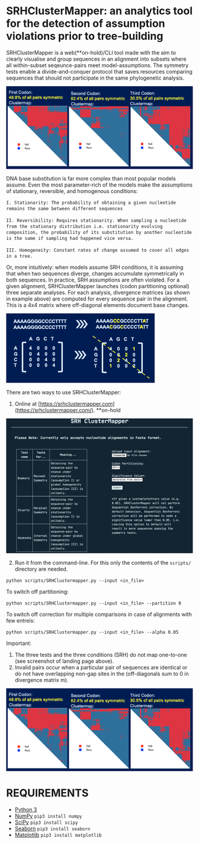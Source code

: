 # SRHClusterMapper: an analytics tool for the detection of assumption violations prior to tree-building

SRHClusterMapper is a web(**on-hold)/CLI tool made with the aim to clearly visualise and group sequences in an alignment into subsets where all within-subset seqeunce-pairs meet model-assumptions. The symmetry tests enable a divide-and-conquer protocol that saves resources comparing sequences that should not participate in the same phylogenetic analysis. 

![SRHClusterMapper screenshot](/images/gallery1.png)

DNA base substitution is far more complex than most popular models assume. Even the most parameter-rich of the models make the assumptions of stationary, reversible, and homogenous conditions:

    I. Stationarity: The probability of obtaining a given nucleotide remains the same between different sequences

    II. Reversibility: Requires stationarity. When sampling a nucleotide from the stationary distribution i.e. stationarity evolving composition, the probability of its substitution by another nucleotide is the same if sampling had happened vice versa.

    III. Homogeneity: Constant rates of change assumed to cover all edges in a tree.

Or, more intuitively: when models assume SRH conditions, it is assuming that when two sequences diverge, changes accumulate symmetrically in both sequences. In practice, SRH assumptions are often violated. For a given alignment, SRHClusterMapper launches (codon partitioning optional) three separate analyses. For each analysis, divergence matrices (as shown in example above) are computed for every sequence pair in the alignment. This is a 4x4 matrix where off-diagonal elements document base changes.

![SRHClusterMapper screenshot](/images/gallery0.png)

There are two ways to use SRHClusterMapper:
1. Online at [https://srhclustermapper.com](https://srhclustermapper.com/). **on-hold

![SRHClusterMapper screenshot](/images/gallery3.png)

2. Run it from the command-line. For this only the contents of the `scripts/` directory are needed.
```
python scripts/SRHClustermapper.py --input <in_file>
```

To switch off partitioning:
```
python scripts/SRHClustermapper.py --input <in_file> --partition 0
```

To switch off correction for multiple comparisons in case of alignments with few entreis:
```
python scripts/SRHClustermapper.py --input <in_file> --alpha 0.05
```

Important:
1. The three tests and the three conditions (SRH) do not map one-to-one (see screenshot of landing page above).
2. Invalid pairs occur when a particular pair of sequences are identical or do not have overlapping non-gap sites in the (off-diagonals sum to 0 in divergence matrix m).


![SRHClusterMapper screenshot](/images/gallery1.png)

REQUIREMENTS
===
* [Python 3](https://www.python.org/downloads/)
* [NumPy](http://www.numpy.org/) `pip3 install numpy`
* [SciPy](http://scipy.org/) `pip3 install scipy`
* [Seaborn](https://seaborn.pydata.org/) `pip3 install seaborn`
* [Matplotlib](https://matplotlib.org/) `pip3 install matplotlib`